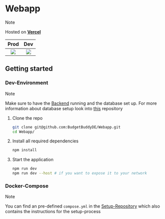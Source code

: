 # Webapp

> [!NOTE]  
> Hosted on **[Vercel](https://vercel.com/)**

|                                                 Prod                                                 |                                                   Dev                                                    |
| :--------------------------------------------------------------------------------------------------: | :------------------------------------------------------------------------------------------------------: |
| [![](https://status.tklein.it/api/badge/12/status?style=for-the-badge)](https://app.budget-buddy.de) | [![](https://status.tklein.it/api/badge/23/status?style=for-the-badge)](https://dev.app.budget-buddy.de) |

## Getting started

### Dev-Environment

> [!NOTE]  
> Make sure to have the [Backend](https://github.com/BudgetBuddyDE/Backend) running and the database set up. For more information about database setup look into [this](https://github.com/BudgetBuddyDE/setup) repository

1. Clone the repo

   ```bash
   git clone git@github.com:BudgetBuddyDE/Webapp.git
   cd Webapp/
   ```

2. Install all required dependencies

   ```bash
   npm install
   ```

3. Start the application

   ```bash
   npm run dev
   npm run dev --host # if you want to expose it to your network
   ```

### Docker-Compose

> [!NOTE]  
> You can find an pre-defined `compose.yml` in the [Setup-Repository](https://github.com/BudgetBuddyDE/setup.git) which also contains the instructions for the setup-process
